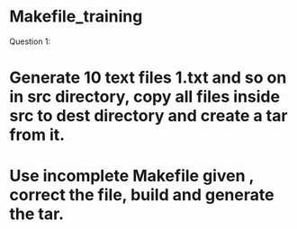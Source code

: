 # Makefile_training

Question 1:

# Generate 10 text files 1.txt and so on  in src directory, copy all files inside src to dest directory and create  a tar from it.

# Use  incomplete Makefile given , correct the file, build and generate the tar.

